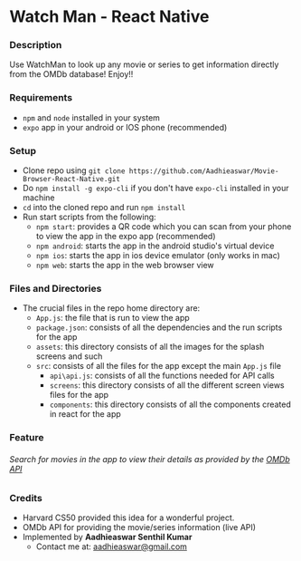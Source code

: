 # Watch Man - React Native

### Description
Use WatchMan to look up any movie or series to get information directly from the OMDb database! Enjoy!!

### Requirements
- `npm` and `node` installed in your system
- `expo` app in your android or IOS phone (recommended)

### Setup
- Clone repo using `git clone https://github.com/Aadhieaswar/Movie-Browser-React-Native.git`
- Do `npm install -g expo-cli` if you don't have `expo-cli` installed in your machine
- `cd` into the cloned repo and run `npm install`
- Run start scripts from the following:
  - `npm start`: provides a QR code which you can scan from your phone to view the app in the expo app (recommended)
  - `npm android`: starts the app in the android studio's virtual device
  - `npm ios`: starts the app in ios device emulator (only works in mac)
  - `npm web`: starts the app in the web browser view

### Files and Directories
- The crucial files in the repo home directory are:
  - `App.js`: the file that is run to view the app
  - `package.json`: consists of all the dependencies and the run scripts for the app
  - `assets`: this directory consists of all the images for the splash screens and such
  - `src`: consists of all the files for the app except the main `App.js` file  
    - `api\api.js`: consists of all the functions needed for API calls
    - `screens`: this directory consists of all the different screen views files for the app
    - `components`: this directory consists of all the components created in react for the app
### Feature
###### Search for movies in the app to view their details as provided by the [OMDb API](http://www.omdbapi.com/)

### Credits
- Harvard CS50 provided this idea for a wonderful project.
- OMDb API for providing the movie/series information (live API)
- Implemented by __Aadhieaswar Senthil Kumar__
    - Contact me at: <aadhieaswar@gmail.com>
